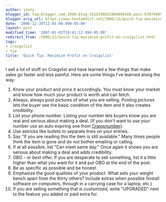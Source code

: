```yaml
---
author: jenny
blogger_id: tag:blogger.com,1999:blog-5518298822864690168.post-6707690956249662233
blogger_orig_url: https://www.hackaddict.net/2006/12/quick-tip-mazimize-profit-on-craigslist.html
date: '2006-12-30T12:05:00.000-05:00'
layout: post
modified_time: '2007-01-02T19:41:12.894-05:00'
redirect_from: /2006/12/quick-tip-mazimize-profit-on-craigslist.html
tags:
- craigslist
- tip
title: 'Quick Tip: Maximize Profit on Craigslist'
---
```


I sell a lot of stuff on Craigslist and have learned a few things that make sales go faster and less painful.  Here are some things I've learned along the way:<br/><ol><li>Know your product and price it accordingly.  You must know your market and know how much your product is worth and can fetch. <br/></li><li>Always, always post pictures of what you are selling.  Posting pictures lets the buyer see the basic condition of the item and it also creates credibility.</li><li>List your phone number.  Listing your number lets buyers know you are real and serious about making a deal. (If you don't want to use your number use an auto expiring one from <a href="http://www.craigsnumber.com/">Craigsnumber</a>).</li><li>Use astricks like bullets to separate lines on your entries.</li><li>Say "If you are reading this the item is still available."  Many times people think the item is gone and do not bother emailing or calling.</li><li>If at all possible, list "Can meet same day."  Once again it shows you are serious about making a deal and adds credibility.</li><li>OBO - or best offer.  If you are desperate to sell something, list it a little higher than what you want for it and put OBO at the end of the post.</li><li>Be as specific as possible and be honest.</li><li>Emphasize the good qualities of your product.  What sets your weight bench apart from the thirty others?  Include extras when possible (Install software on computers, through in a carrying case for a laptop, etc.)</li><li>If you are selling something that is customized, write "UPGRADED" next to the feature you added or paid extra for.</li></ol>